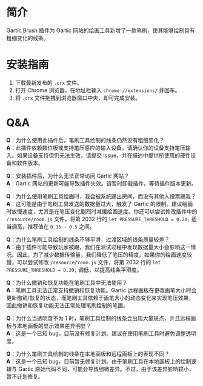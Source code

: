 # 简介
Gartic Brush 插件为 Gartic 网站的绘画工具新增了一款笔刷，使其能够绘制具有粗细变化的线条。  

# 安装指南
1. 下载最新发布的 `.crx` 文件。  
2. 打开 Chrome 浏览器，在地址栏输入 `chrome://extensions/` 并回车。  
3. 将 `.crx` 文件拖拽到浏览器窗口中央，即可完成安装。  

# Q&A
**Q**：为什么使用此插件后，笔刷工具绘制的线条仍然没有粗细变化？  
**A**：此插件依赖数位板或支持笔压感应的输入设备。请确认你的设备支持笔压输入。如果设备支持但仍无法生效，请提交 issue，并在描述中提供所使用的硬件设备和软件版本。  

**Q**：安装插件后，为什么无法正常访问 Gartic 网站？  
**A**：Gartic 网站的更新可能导致插件失效。请暂时卸载插件，等待插件版本更新。  

**Q**：为什么使用笔刷工具绘画时，我会被系统踢出房间，而没有其他人投票踢我？  
**A**：这可能是由于笔刷工具发送的数据量过大，触发了 Gartic 的限制。建议绘画时放慢速度，尤其是在笔压变化剧烈时减缓绘画速度。你还可以尝试修改插件中的 `/resource/room.js` 文件，将第 2032 行的 `let PRESSURE_THRESHOLD = 0.20;` 适当调高，推荐值在 `0.15 - 0.5` 之间。  

**Q**：为什么笔刷工具绘制的线条不够平滑，过渡区域的线条质量较差？  
**A**：由于插件可能导致玩家被踢，我们在测试过程中发现数据量大小会影响这一情况。因此，为了减少数据传输量，我们降低了笔压的精度。如果你的绘画速度较慢，可以尝试修改 `/resource/room.js` 文件，将第 2032 行的 `let PRESSURE_THRESHOLD = 0.20;` 调低，以提高线条平滑度。  

**Q**：为什么撤销和恢复功能在笔刷工具中无法使用？  
**A**：笔刷工具无法正常支持撤销和恢复功能。Gartic 远程画板在更改画笔大小时会更新撤销/恢复的状态，而笔刷工具依赖于画笔大小的动态变化来实现笔压效果，因此撤销和恢复功能无法正常处理笔刷绘制的笔画。  

**Q**：为什么当透明度不为 1 时，笔刷工具绘制的线条会出现大量斑点，并且远程画板与本地画板的显示效果差异明显？  
**A**：这是一个已知 bug，目前没有修复计划。建议在使用笔刷工具时避免调整透明度。  

**Q**：为什么笔刷工具绘制的线条在本地画板和远程画板上的表现不同？  
**A**：这是一个已知 bug，目前暂无修复计划。由于笔刷工具在本地画板上的绘制逻辑与 Gartic 原始代码不同，可能会导致细微差异。不过，由于该差异影响较小，暂不计划修复。  
